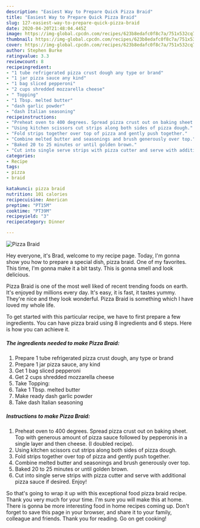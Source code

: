 ```yaml
---
description: "Easiest Way to Prepare Quick Pizza Braid"
title: "Easiest Way to Prepare Quick Pizza Braid"
slug: 127-easiest-way-to-prepare-quick-pizza-braid
date: 2020-04-20T21:48:04.445Z
image: https://img-global.cpcdn.com/recipes/623b8edafc0f8c7a/751x532cq70/pizza-braid-recipe-main-photo.jpg
thumbnail: https://img-global.cpcdn.com/recipes/623b8edafc0f8c7a/751x532cq70/pizza-braid-recipe-main-photo.jpg
cover: https://img-global.cpcdn.com/recipes/623b8edafc0f8c7a/751x532cq70/pizza-braid-recipe-main-photo.jpg
author: Stephen Burke
ratingvalue: 3.3
reviewcount: 8
recipeingredient:
- "1 tube refrigerated pizza crust dough any type or brand"
- "1 jar pizza sauce any kind"
- "1 bag sliced pepperoni"
- "2 cups shredded mozzarella cheese"
- " Topping"
- "1 Tbsp. melted butter"
- "dash garlic powder"
- "dash Italian seasoning"
recipeinstructions:
- "Preheat oven to 400 degrees. Spread pizza crust out on baking sheet. Top with generous amount of pizza sauce followed by pepperonis in a single layer and then cheese. (I doubled recipe)."
- "Using kitchen scissors cut strips along both sides of pizza dough."
- "Fold strips together over top of pizza and gently push together."
- "Combine melted butter and seasonings and brush generously over top."
- "Baked 20 to 25 minutes or until golden brown."
- "Cut into single serve strips with pizza cutter and serve with additional pizza sauce if desired. Enjoy!"
categories:
- Recipe
tags:
- pizza
- braid

katakunci: pizza braid 
nutrition: 101 calories
recipecuisine: American
preptime: "PT15M"
cooktime: "PT39M"
recipeyield: "3"
recipecategory: Dinner

---
```



![Pizza Braid](https://img-global.cpcdn.com/recipes/623b8edafc0f8c7a/751x532cq70/pizza-braid-recipe-main-photo.jpg)

Hey everyone, it's Brad, welcome to my recipe page. Today, I'm gonna show you how to prepare a special dish, pizza braid. One of my favorites. This time, I'm gonna make it a bit tasty. This is gonna smell and look delicious.

Pizza Braid is one of the most well liked of recent trending foods on earth. It's enjoyed by millions every day. It's easy, it is fast, it tastes yummy. They're nice and they look wonderful. Pizza Braid is something which I have loved my whole life.




To get started with this particular recipe, we have to first prepare a few ingredients. You can have pizza braid using 8 ingredients and 6 steps. Here is how you can achieve it.

<!--inarticleads1-->

##### The ingredients needed to make Pizza Braid:

1. Prepare 1 tube refrigerated pizza crust dough, any type or brand
1. Prepare 1 jar pizza sauce, any kind
1. Get 1 bag sliced pepperoni
1. Get 2 cups shredded mozzarella cheese
1. Take  Topping:
1. Take 1 Tbsp. melted butter
1. Make ready dash garlic powder
1. Take dash Italian seasoning




<!--inarticleads2-->

##### Instructions to make Pizza Braid:

1. Preheat oven to 400 degrees. Spread pizza crust out on baking sheet. Top with generous amount of pizza sauce followed by pepperonis in a single layer and then cheese. (I doubled recipe).
1. Using kitchen scissors cut strips along both sides of pizza dough.
1. Fold strips together over top of pizza and gently push together.
1. Combine melted butter and seasonings and brush generously over top.
1. Baked 20 to 25 minutes or until golden brown.
1. Cut into single serve strips with pizza cutter and serve with additional pizza sauce if desired. Enjoy!




So that's going to wrap it up with this exceptional food pizza braid recipe. Thank you very much for your time. I'm sure you will make this at home. There is gonna be more interesting food in home recipes coming up. Don't forget to save this page in your browser, and share it to your family, colleague and friends. Thank you for reading. Go on get cooking!
